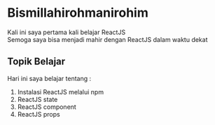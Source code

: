 # Bismillahirohmanirohim

Kali ini saya pertama kali belajar ReactJS \
Semoga saya bisa menjadi mahir dengan ReactJS dalam waktu dekat


## Topik Belajar

Hari ini saya belajar tentang :
1. Instalasi ReactJS melalui npm
2. ReactJS state
3. ReactJS component
4. ReactJS props
